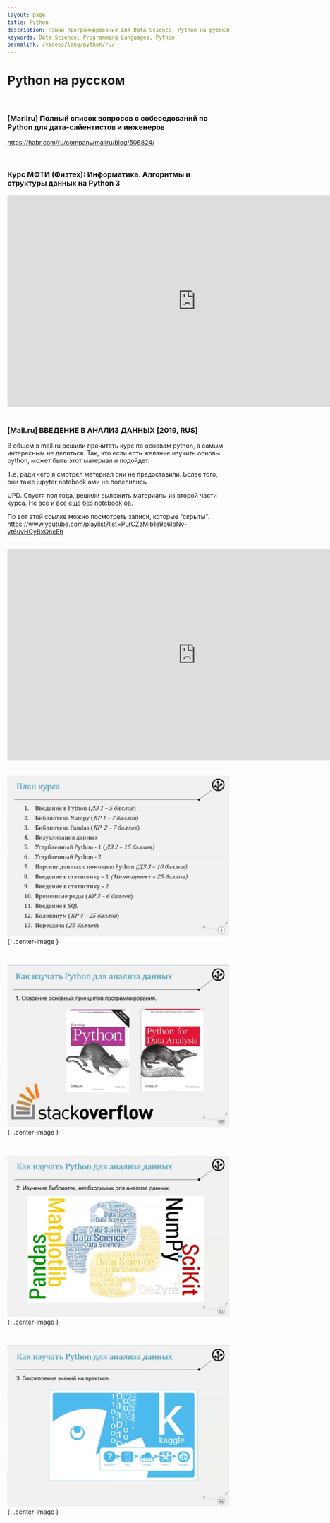 ```yaml
---
layout: page
title: Python
description: Языки программирования для Data Science, Python на русском
keywords: Data Science, Programming Languages, Python
permalink: /videos/lang/python/ru/
---
```


# Python на русском

<br/>

### [Marilru] Полный список вопросов с собеседований по Python для дата-сайентистов и инженеров

https://habr.com/ru/company/mailru/blog/506824/

<br/>

### Курс МФТИ (Физтех): Информатика. Алгоритмы и структуры данных на Python 3

<div align="center">
    <iframe width="853" height="480" src="https://www.youtube.com/embed/KdZ4HF1SrFs" frameborder="0" allow="accelerometer; autoplay; encrypted-media; gyroscope; picture-in-picture" allowfullscreen></iframe>
</div>

<br/>

### [Mail.ru] ВВЕДЕНИЕ В АНАЛИЗ ДАННЫХ [2019, RUS]

В общем в mail.ru решили прочитать курс по основам python, а самым интересным не делиться. Так, что если есть желание изучить основы python, может быть этот материал и подойдет.

Т.е. ради чего я смотрел материал они не предоставили. Более того, они таже jupyter notebook'ами не поделились.

UPD. Спустя пол года, решили выложить материалы из второй части курса. Не все и все еще без notebook'ов.

По вот этой ссылке можно посмотреть записи, которые "скрыты". https://www.youtube.com/playlist?list=PLrCZzMib1e9p6lpNv-yt6uvHGyBxQncEh

<br/>

<div align="center">
    <iframe width="853" height="480" src="https://www.youtube.com/embed/5Yl6_2d0CN0" frameborder="0" allow="accelerometer; autoplay; encrypted-media; gyroscope; picture-in-picture" allowfullscreen></iframe>
</div>

<br/>

![Mail.ru введение в анализ данных](/img/mail-ru/pic-01.png 'Mail.ru введение в анализ данных'){: .center-image }

<br/>

![Mail.ru введение в анализ данных](/img/mail-ru/pic-02.png 'Mail.ru введение в анализ данных'){: .center-image }

<br/>

![Mail.ru введение в анализ данных](/img/mail-ru/pic-03.png 'Mail.ru введение в анализ данных'){: .center-image }

<br/>

![Mail.ru введение в анализ данных](/img/mail-ru/pic-04.png 'Mail.ru введение в анализ данных'){: .center-image }
